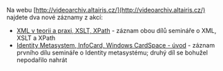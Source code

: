 <!-- dcterms:identifier = aspnetcz#157 -->
<!-- dcterms:title = Nové záznamy z akcí -->
<!-- dcterms:abstract = Do video archivu jsem přidal nové záznamy z akcí o XML a InfoCard. -->
<!-- np9:categoryId = 6 -->
<!-- x4w:category = Akce a události -->
<!-- np9:authorId = 1 -->
<!-- np9:authorEmail = michal.valasek@altairis.cz -->
<!-- dcterms:creator = Michal Altair Valášek -->
<!-- dcterms:created = 2007-06-19T12:09:55.797+02:00 -->
<!-- dcterms:dateAccepted = 2007-06-19T12:09:55.797+02:00 -->

Na webu [http://videoarchiv.altairis.cz/](http://videoarchiv.altairis.cz/) najdete dva nové záznamy z akcí:

*   [XML v teorii a praxi, XSLT, XPath](http://videoarchiv.altairis.cz/Entry/15-xml-v-teorii-a-praxi-xslt-xpath.aspx) - záznam obou dílů semináře o XML, XSLT a XPath
*   [Identity Metasystem, InfoCard, Windows CardSpace - úvod](http://videoarchiv.altairis.cz/Entry/16-identity-metasystem-infocard-windows-cardspace-uvod.aspx) - záznam prvního dílu semináře o Identity metasystému; druhý díl se bohužel nepodařilo nahrát